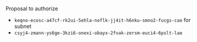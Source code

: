 Proposal to authorize
- `keqno-ecosc-a47cf-rk2ui-5ehla-noflk-jj4it-h6nku-smno2-fucgs-cae`
for subnet
- `csyj4-zmann-ys6ge-3kzi6-onexi-obayx-2fvak-zersm-euci4-6pslt-lae`